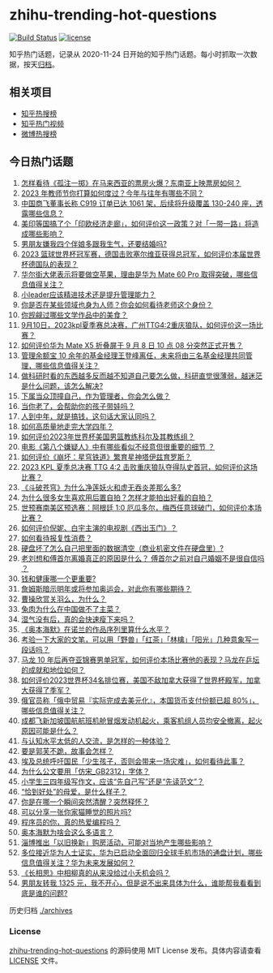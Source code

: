 # zhihu-trending-hot-questions

[![Build Status](https://github.com/justjavac/zhihu-trending-hot-questions/workflows/ci/badge.svg?branch=master)](https://github.com/justjavac/zhihu-trending-hot-questions/actions)
[![license](https://img.shields.io/github/license/justjavac/zhihu-trending-hot-questions)](https://github.com/justjavac/zhihu-trending-hot-questions/blob/master/LICENSE)

知乎热门话题，记录从 2020-11-24
日开始的知乎热门话题。每小时抓取一次数据，按天[归档](./archives)。

## 相关项目

- [知乎热搜榜](https://github.com/justjavac/zhihu-trending-top-search)
- [知乎热门视频](https://github.com/justjavac/zhihu-trending-hot-video)
- [微博热搜榜](https://github.com/justjavac/weibo-trending-hot-search)

## 今日热门话题

<!-- BEGIN -->
<!-- 最后更新时间 Mon Sep 11 2023 01:15:08 GMT+0800 (China Standard Time) -->

1. [怎样看待《孤注一掷》在马来西亚的票房火爆？东南亚上映票房如何？](https://www.zhihu.com/question/620624985)
1. [2023 年教师节你打算如何度过？今年与往年有哪些不同？](https://www.zhihu.com/question/621124449)
1. [中国商飞董事长称 C919 订单已达 1061 架，后续将升级覆盖 130-240 座，透露哪些信息？](https://www.zhihu.com/question/621377396)
1. [美印等国搞了个「印欧经济走廊」，如何评价这一政策？对「一带一路」将造成哪些影响？](https://www.zhihu.com/question/621390365)
1. [男朋友嫌我四个伴娘多跟我生气，还要结婚吗?](https://www.zhihu.com/question/620647984)
1. [2023 篮球世界杯冠军赛，德国击败塞尔维亚获得总冠军，如何评价本届世界杯德国队的表现？](https://www.zhihu.com/question/621398830)
1. [华尔街大佬表示将要做空苹果，理由是华为 Mate 60 Pro 取得突破，哪些信息值得关注？](https://www.zhihu.com/question/621388197)
1. [小leader应该精进技术还是提升管理能力？](https://www.zhihu.com/question/582587017)
1. [你是否在某些领域也身为人师？你会如何看待老师这个身份？](https://www.zhihu.com/question/621126101)
1. [你觊觎过哪些文学作品中的美食？](https://www.zhihu.com/question/60657992)
1. [9月10日，2023kpl夏季赛总决赛，广州TTG4:2重庆狼队，如何评价这一场比赛？](https://www.zhihu.com/question/621403487)
1. [如何评价华为 Mate X5 折叠屏于 9 月 8 日 10 点 08 分突然正式开售？](https://www.zhihu.com/question/621057650)
1. [管理余额宝 10 余年的基金经理王登峰离任，未来将由三名基金经理共同管理，哪些信息值得关注？](https://www.zhihu.com/question/621271727)
1. [做科研时看的东西越多反而越不知道自己要怎么做，科研直觉很薄弱，越迷茫是什么问题，该怎么解决?](https://www.zhihu.com/question/620780595)
1. [下属当众顶撞自己，作为管理者，你会怎么做？](https://www.zhihu.com/question/617642193)
1. [当你老了，会帮助你的孩子带娃吗？](https://www.zhihu.com/question/614202268)
1. [人到中年，就是搞钱，这句话大家认同吗？](https://www.zhihu.com/question/621253751)
1. [如何高质量地走完大学四年？](https://www.zhihu.com/question/28966967)
1. [如何评价2023年世界杯美国男篮教练科尔及其教练组？](https://www.zhihu.com/question/621388285)
1. [电影《第八个嫌疑人》中有哪些看似不经意但很重要的细节 ？](https://www.zhihu.com/question/621075583)
1. [如何评价《崩坏：星穹铁道》繁育星神塔伊兹育罗斯？](https://www.zhihu.com/question/620735660)
1. [2023 KPL 夏季总决赛 TTG 4:2 击败重庆狼队夺得队史首冠，如何评价这场比赛？](https://www.zhihu.com/question/621385543)
1. [《斗破苍穹》为什么净莲妖火和虚无吞炎差那么多?](https://www.zhihu.com/question/621206925)
1. [为什么很多女生喜欢用后置自拍？怎样才能拍出好看的自拍？](https://www.zhihu.com/question/620910355)
1. [世预赛南美区预选赛：阿根廷 1:0 厄瓜多尔，梅西任意球破门，如何评价本场比赛？](https://www.zhihu.com/question/621055448)
1. [如何评价倪妮、白宇主演的电视剧《西出玉门》？](https://www.zhihu.com/question/620744265)
1. [如何看待报复性消费？](https://www.zhihu.com/question/620675182)
1. [硬盘坏了怎么自己把里面的数据清空（商业机密文件在硬盘里）?](https://www.zhihu.com/question/620711161)
1. [老刘想和傅首尔离婚真正的原因是什么？ 傅首尔之前对自己婚姻不是很自信吗 ？](https://www.zhihu.com/question/620495483)
1. [钱和健康哪一个更重要?](https://www.zhihu.com/question/621132673)
1. [詹姆斯暗示明年或将参加奥运会，对此你有哪些期待？](https://www.zhihu.com/question/621275008)
1. [曹操欣赏关羽么，为什么？](https://www.zhihu.com/question/21806140)
1. [兔肉为什么在中国做不了主菜？](https://www.zhihu.com/question/56909079)
1. [湿气没有后，真的会快速瘦下来吗？](https://www.zhihu.com/question/425793583)
1. [《奥本海默》在诺兰的作品序列里算什么水平？](https://www.zhihu.com/question/620914426)
1. [考验一下大家的文笔，可以用「野兽」「红茶」「林檎」「阳光」几种意象写一段话吗？](https://www.zhihu.com/question/621276045)
1. [马龙 10 年后再夺亚锦赛男单冠军，如何评价本场比赛他的表现？马龙在乒坛的成就和地位如何？](https://www.zhihu.com/question/621380790)
1. [如何评价2023世界杯34名排位赛，美国不敌加拿大获得了世界杯殿军，加拿大获得了季军？](https://www.zhihu.com/question/621388167)
1. [俄官员称「俄中贸易『实际完成去美元化』，本国货币支付份额已超 80%」，哪些信息值得关注？](https://www.zhihu.com/question/621357289)
1. [成都飞新加坡国航航班机舱冒烟发动机起火，乘客机组人员均安全撤离，起火原因可能是什么？](https://www.zhihu.com/question/621389922)
1. [与认知水平太低的人交流，是怎样的一种体验？](https://www.zhihu.com/question/60768638)
1. [要是郭芙不跪，故事会怎样？](https://www.zhihu.com/question/620914775)
1. [埃及总统呼吁国民「少生孩子，否则会带来一场灾难」，如何看待此事？](https://www.zhihu.com/question/621064756)
1. [为什么公文要用「仿宋_GB2312」字体？](https://www.zhihu.com/question/25563003)
1. [小学生三四年级写作文，应该“先自己写”还是“先读范文”？](https://www.zhihu.com/question/620644081)
1. [“恰到好处”的母爱，是什么样子？](https://www.zhihu.com/question/619619759)
1. [你是在哪一个瞬间突然清醒？突然释怀？](https://www.zhihu.com/question/587992417)
1. [可以分享一张你家猫睡觉的照片吗?](https://www.zhihu.com/question/620616252)
1. [程序员的你，真的热爱编程吗？](https://www.zhihu.com/question/617354830)
1. [奥本海默为啥会这么多语言？](https://www.zhihu.com/question/619909461)
1. [淄博推出「以旧换新」购房活动，可能对当地产生哪些影响？](https://www.zhihu.com/question/620921437)
1. [多位接近华为人士证实，华为已启动全面回归全球手机市场的通盘计划，哪些信息值得关注？华为未来发展如何？](https://www.zhihu.com/question/621378306)
1. [《长相思》中相柳真的从来没给过小夭机会吗？](https://www.zhihu.com/question/619698010)
1. [男朋友转我 1325 元，我不开心，但是说不出来具体为什么，谁能帮我看看到底是谁的问题?](https://www.zhihu.com/question/620112583)

<!-- END -->

历史归档 [./archives](./archives)

### License

[zhihu-trending-hot-questions](https://github.com/justjavac/zhihu-trending-hot-questions)
的源码使用 MIT License 发布。具体内容请查看 [LICENSE](./LICENSE) 文件。
